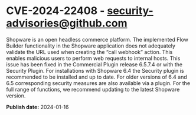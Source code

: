 # CVE-2024-22408 - security-advisories@github.com

Shopware is an open headless commerce platform. The implemented Flow Builder functionality in the Shopware application does not adequately validate the URL used when creating the “call webhook” action. This enables malicious users to perform web requests to internal hosts. This issue has been fixed in the Commercial Plugin release 6.5.7.4 or with the Security Plugin. For installations with Shopware 6.4 the Security plugin is recommended to be installed and up to date. For older versions of 6.4 and 6.5 corresponding security measures are also available via a plugin. For the full range of functions, we recommend updating to the latest Shopware version.



**Publish date:** 2024-01-16
